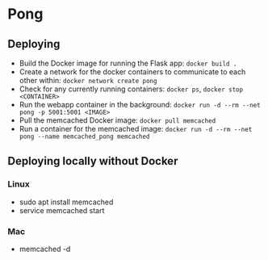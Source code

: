 # Pong

## Deploying

- Build the Docker image for running the Flask app: `docker build .`
- Create a network for the docker containers to communicate to each other within: `docker network create pong`
- Check for any currently running containers: `docker ps`, `docker stop <CONTAINER>`
- Run the webapp container in the background: `docker run -d --rm --net pong -p 5001:5001 <IMAGE>`
- Pull the memcached Docker image: `docker pull memcached`
- Run a container for the memcached image: `docker run -d --rm --net pong --name memcached_pong memcached`

## Deploying locally without Docker

### Linux
- sudo apt install memcached
- service memcached start

### Mac
- memcached -d

